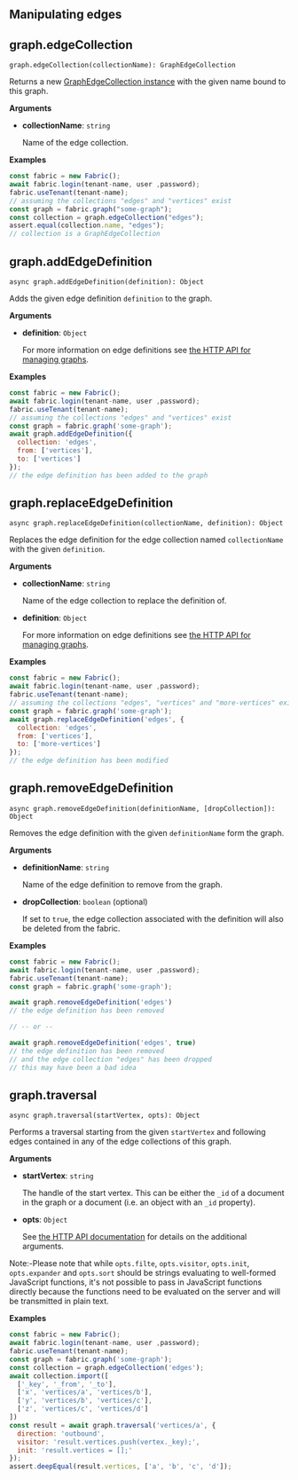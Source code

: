 ## Manipulating edges

## graph.edgeCollection

`graph.edgeCollection(collectionName): GraphEdgeCollection`

Returns a new [GraphEdgeCollection  instance](https://developer.document360.io/docs/edgecollection) with the given name bound to this graph.

**Arguments**

* **collectionName**: `string`

  Name of the edge collection.

**Examples**

```js
const fabric = new Fabric();
await fabric.login(tenant-name, user ,password);
fabric.useTenant(tenant-name);
// assuming the collections "edges" and "vertices" exist
const graph = fabric.graph("some-graph");
const collection = graph.edgeCollection("edges");
assert.equal(collection.name, "edges");
// collection is a GraphEdgeCollection
```

## graph.addEdgeDefinition

`async graph.addEdgeDefinition(definition): Object`

Adds the given edge definition `definition` to the graph.

**Arguments**

* **definition**: `Object`

  For more information on edge definitions see [the HTTP API for managing graphs](https://developer.document360.io/docs/graphs).

**Examples**

```js
const fabric = new Fabric();
await fabric.login(tenant-name, user ,password);
fabric.useTenant(tenant-name);
// assuming the collections "edges" and "vertices" exist
const graph = fabric.graph('some-graph');
await graph.addEdgeDefinition({
  collection: 'edges',
  from: ['vertices'],
  to: ['vertices']
});
// the edge definition has been added to the graph
```

## graph.replaceEdgeDefinition

`async graph.replaceEdgeDefinition(collectionName, definition): Object`

Replaces the edge definition for the edge collection named `collectionName` with
the given `definition`.

**Arguments**

* **collectionName**: `string`

  Name of the edge collection to replace the definition of.

* **definition**: `Object`

  For more information on edge definitions see [the HTTP API for managing graphs](https://developer.document360.io/docs/graphs).

**Examples**

```js
const fabric = new Fabric();
await fabric.login(tenant-name, user ,password);
fabric.useTenant(tenant-name);
// assuming the collections "edges", "vertices" and "more-vertices" exist
const graph = fabric.graph('some-graph');
await graph.replaceEdgeDefinition('edges', {
  collection: 'edges',
  from: ['vertices'],
  to: ['more-vertices']
});
// the edge definition has been modified
```

## graph.removeEdgeDefinition

`async graph.removeEdgeDefinition(definitionName, [dropCollection]): Object`

Removes the edge definition with the given `definitionName` form the graph.

**Arguments**

* **definitionName**: `string`

  Name of the edge definition to remove from the graph.

* **dropCollection**: `boolean` (optional)

  If set to `true`, the edge collection associated with the definition will also be deleted from the fabric.

**Examples**

```js
const fabric = new Fabric();
await fabric.login(tenant-name, user ,password);
fabric.useTenant(tenant-name);
const graph = fabric.graph('some-graph');

await graph.removeEdgeDefinition('edges')
// the edge definition has been removed

// -- or --

await graph.removeEdgeDefinition('edges', true)
// the edge definition has been removed
// and the edge collection "edges" has been dropped
// this may have been a bad idea
```

## graph.traversal

`async graph.traversal(startVertex, opts): Object`

Performs a traversal starting from the given `startVertex` and following edges contained in any of the edge collections of this graph.

**Arguments**

* **startVertex**: `string`

  The handle of the start vertex. This can be either the `_id` of a document in the graph or a document (i.e. an object with an `_id` property).

* **opts**: `Object`

  See [the HTTP API documentation](https://developer.document360.io/docs/indexing) for details on the additional arguments.

Note:-Please note that while `opts.filte`, `opts.visitor`, `opts.init`, `opts.expander` and `opts.sort` should be strings evaluating to well-formed JavaScript functions, it's not possible to pass in JavaScript functions directly because the functions need to be evaluated on the server and will be transmitted in plain text.

**Examples**

```js
const fabric = new Fabric();
await fabric.login(tenant-name, user ,password);
fabric.useTenant(tenant-name);
const graph = fabric.graph('some-graph');
const collection = graph.edgeCollection('edges');
await collection.import([
  ['_key', '_from', '_to'],
  ['x', 'vertices/a', 'vertices/b'],
  ['y', 'vertices/b', 'vertices/c'],
  ['z', 'vertices/c', 'vertices/d']
])
const result = await graph.traversal('vertices/a', {
  direction: 'outbound',
  visitor: 'result.vertices.push(vertex._key);',
  init: 'result.vertices = [];'
});
assert.deepEqual(result.vertices, ['a', 'b', 'c', 'd']);
```
